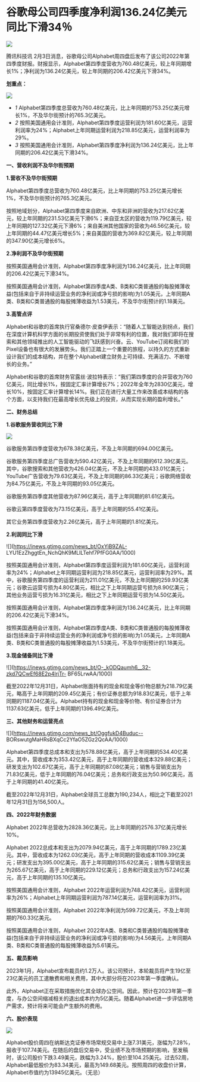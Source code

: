 # 谷歌母公司四季度净利润136.24亿美元 同比下滑34％

![](https://inews.gtimg.com/news_bt/OuXiE6qY1BYvOz4A1G_MoaBFDpMPM2NktcggwRkHyMCzsAA/1000)

腾讯科技讯
2月3日消息，谷歌母公司Alphabet周四盘后发布了该公司2022年第四季度财报。财报显示，Alphabet第四季度营收为760.48亿美元，较上年同期增长1%；净利润为136.24亿美元，较上年同期的206.42亿美元下滑34%。

**划重点：**

![](https://inews.gtimg.com/news_bt/ORAkPWYHjZn7vlUtQ_nyD9FrnI8pi6jUcArcQZOs1kivsAA/1000)

  * _1_ Alphabet第四季度总营收为760.48亿美元，比上年同期的753.25亿美元增长1%，不及华尔街预计的765.3亿美元。
  * _2_ 按照美国通用会计准则，Alphabet第四季度运营利润为181.60亿美元，运营利润率为24%；Alphabet上年同期运营利润为218.85亿美元，运营利润率为29%。
  * _3_ 按照美国通用会计准则，Alphabet第四季度净利润为136.24亿美元，比上年同期的206.42亿美元下滑34%。

**一、营收利润不及华尔街预期**

**1.营收不及华尔街预期**

Alphabet第四季度总营收为760.48亿美元，比上年同期的753.25亿美元增长1%，不及华尔街预计的765.3亿美元。

按照地域划分，Alphabet第四季度来自欧洲、中东和非洲的营收为217.62亿美元，较上年同期的231.53亿美元下滑6%；来自亚太区的营收为119.79亿美元，较上年同期的127.32亿美元下滑6%；来自美洲其他国家的营收为46.56亿美元，较上年同期的44.47亿美元增长5%；来自美国的营收为369.82亿美元，较上年同期的347.90亿美元增长6%。

**2.净利润不及华尔街预期**

按照美国通用会计准则，Alphabet第四季度净利润为136.24亿美元，比上年同期的206.42亿美元下滑34%。

按照美国通用会计准则，Alphabet第四季度A类、B类和C类普通股的每股摊薄收益(包括来自于非持续运营业务的净利润或净亏损的影响)为1.05美元，上年同期A类、B类和C类普通股的每股摊薄收益为1.53美元，不及华尔街预计的1.18美元。

**3.高管点评**

Alphabet和谷歌的首席执行官桑德尔·皮查伊表示：“随着人工智能达到拐点，我们在深度计算机科学方面的长期投资使我们处于非常有利的位置，我对我们即将在搜索和其他领域推出的人工智能驱动的飞跃感到兴奋。云、YouTube订阅和我们的Pixel设备也有很大的发展势头。我们正踏上一个重要的旅程，以持久的方式重新设计我们的成本结构，并在整个Alphabet建立财务上可持续、充满活力、不断增长的业务。”

Alphabet和谷歌的首席财务官露丝·波拉特表示：“我们第四季度的合并营收为760亿美元，同比增长1%，按固定汇率计算增长7%；2022年全年为2830亿美元，增长10%，按固定汇率计算增长14%。我们正在进行大量工作来改善成本结构的各个方面，以支持我们在最高增长优先级上的投资，从而实现长期的盈利增长。”

**二、财务总结**

**1.谷歌服务营收同比下滑**

![](https://inews.gtimg.com/news_bt/O4C9kp9hvKjT9-VPiFtyXX1Na_ynZ1QA8NNnLIOC6YwWMAA/1000)

谷歌服务第四季度营收为678.38亿美元，不及上年同期的694.00亿美元。

谷歌服务第四季度总广告营收为590.42亿美元，不及上年同期的612.39亿美元。其中，谷歌搜索和其他营收为426.04亿美元，不及上年同期的433.01亿美元；YouTube广告营收为79.63亿美元，不及上年同期的86.33亿美元；谷歌网络营收为84.75亿美元，不及上年同期的93.05亿美元。

谷歌服务第四季度其他营收为87.96亿美元，高于上年同期的81.61亿美元。

谷歌云第四季度营收为73.15亿美元，高于上年同期的55.41亿美元。

其它业务第四季度营收为2.26亿美元，高于上年同期的1.81亿美元。

**2.利润同比下滑**

![](https://inews.gtimg.com/news_bt/OxYiB9ZAL-
LYU1EzZhggtEn_NchQhK9MLILTehf7PfFG0AA/1000)

按照美国通用会计准则，Alphabet第四季度运营利润为181.60亿美元，运营利润率为24%；Alphabet上年同期运营利润为218.85亿美元，运营利润率为29%。其中，谷歌服务第四季度的运营利润为211.01亿美元，不及上年同期的259.93亿美元；谷歌云运营亏损为4.80亿美元，相比之下上年同期运营亏损为8.90亿美元；其他业务运营亏损为16.31亿美元，相比之下上年同期运营亏损为14.50亿美元。

按照美国通用会计准则，Alphabet第四季度净利润为136.24亿美元，比上年同期的206.42亿美元下滑34%。

按照美国通用会计准则，Alphabet第四季度A类、B类和C类普通股的每股摊薄收益(包括来自于非持续运营业务的净利润或净亏损的影响)为1.05美元，上年同期A类、B类和C类普通股的每股摊薄收益为1.53美元，不及华尔街预计的1.18美元。

**3.现金储备同比下滑**

![](https://inews.gtimg.com/news_bt/O-_kODQaumh6__32-zkd7QCwEf68E2p4lrjTr-
BF65LrwAA/1000)

截至2022年12月31日，Alphabet账面持有的现金和现金等价物总额为218.79亿美元，略高于上年同期的209.45亿美元；有价证券总额为918.83亿美元，低于上年同期的1187.04亿美元。Alphabet持有的现金和现金等价物、有价证券合计为1137.63亿美元，低于上年同期的1396.49亿美元。

**三、其他财务和运营亮点**

![](https://inews.gtimg.com/news_bt/OggfukD4Buduc--
BORswutgMaHRsBXqCc2YfaO5ZGz2QcAA/1000)

Alphabet第四季度总成本和支出为578.88亿美元，高于上年同期的534.40亿美元。其中，营收成本为353.42亿美元，高于上年同期的营收成本329.88亿美元；研发支出为102.67亿美元，高于上年同期的87.08亿美元；销售与营销支出为71.83亿美元，低于上年同期的76.04亿美元；总务和行政支出为50.96亿美元，高于上年同期的41.40亿美元。

截至2022年12月31日，Alphabet全球员工总数为190,234人，相比之下截至2021年12月31日为156,500人。

**四、2022年财务数据**

Alphabet 2022年总营收为2828.36亿美元，比上年同期的2576.37亿美元增长10%。

Alphabet
2022总成本和支出为2079.94亿美元，高于上年同期的1789.23亿美元。其中，营收成本为1262.03亿美元，高于上年同期的营收成本1109.39亿美元；研发支出为395.00亿美元，高于上年同期的315.62亿美元；销售与营销支出为265.67亿美元，高于上年同期的229.12亿美元；总务和行政支出为157.24亿美元，高于上年同期的135.10亿美元。

按照美国通用会计准则，Alphabet
2022年运营利润为748.42亿美元，运营利润率为26%；Alphabet上年同期运营利润为787.14亿美元，运营利润率为31%。

按照美国通用会计准则，Alphabet 2022年净利润为599.72亿美元，不及上年同期的760.33亿美元。

按照美国通用会计准则，Alphabet
2022年A类、B类和C类普通股的每股摊薄收益(包括来自于非持续运营业务的净利润或净亏损的影响)为4.56美元，上年同期A类、B类和C类普通股的每股摊薄收益为5.61美元。

**五、裁员影响**

2023年1月，Alphabet宣布裁员约1.2万人。该公司预计，本轮裁员将产生19亿至23亿美元的员工遣散费和相关费用，其中大部分将在2023年第一季度确认。

此外，Alphabet正在采取措施优化其全球办公空间。因此，预计在2023年第一季度，与办公空间缩减相关的退出成本约为5亿美元。随着Alphabet进一步评估房地产需求，预计将来可能会产生额外的费用。

**六、股价表现**

![](https://inews.gtimg.com/news_bt/OlfhBn11D-YFHF4RkXR_-8nXM9ZxKuYZDMBUa6cMm9V-sAA/1000)

Alphabet股价周四在纳斯达克证券市场常规交易中上涨7.31美元，涨幅为7.28%，报收于107.74美元。在随后的盘后交易中，受业绩不及市场预期的影响，至发稿时，该公司股价下跌3.49美元，跌幅为3.24%，股价至104.25美元。过去52周，Alphabet最低股价为83.34美元，最高为149.68美元。按照周四的收盘价计算，Alphabet市值约为13945亿美元。（无忌）

